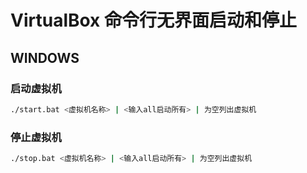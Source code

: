 # VirtualBox 命令行无界面启动和停止

## WINDOWS
### 启动虚拟机
```bash
./start.bat <虚拟机名称> | <输入all启动所有> | 为空列出虚拟机
```

### 停止虚拟机
```bash
./stop.bat <虚拟机名称> | <输入all启动所有> | 为空列出虚拟机
```